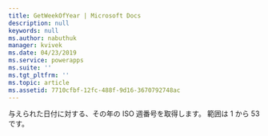 ```yaml
---
title: GetWeekOfYear | Microsoft Docs
description: null
keywords: null
ms.author: nabuthuk
manager: kvivek
ms.date: 04/23/2019
ms.service: powerapps
ms.suite: ''
ms.tgt_pltfrm: ''
ms.topic: article
ms.assetid: 7710cfbf-12fc-488f-9d16-3670792748ac
---
```

与えられた日付に対する、その年の ISO 週番号を取得します。 範囲は 1 から 53 です。
